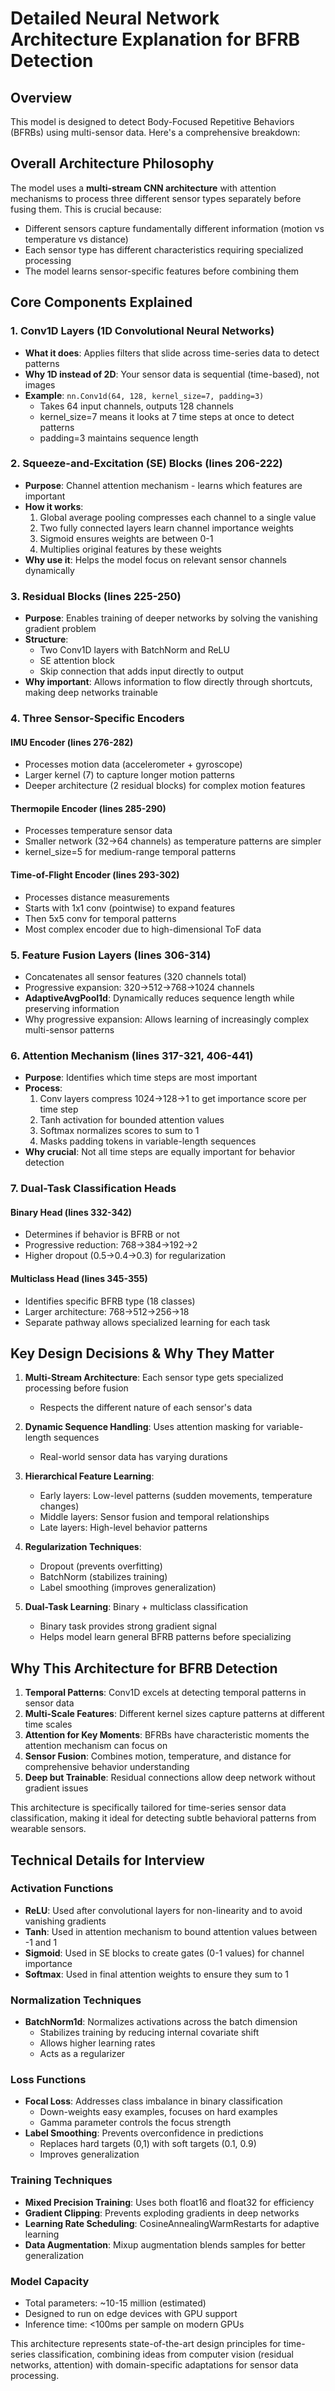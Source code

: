 # Detailed Neural Network Architecture Explanation for BFRB Detection

## Overview
This model is designed to detect Body-Focused Repetitive Behaviors (BFRBs) using multi-sensor data. Here's a comprehensive breakdown:

## Overall Architecture Philosophy
The model uses a **multi-stream CNN architecture** with attention mechanisms to process three different sensor types separately before fusing them. This is crucial because:
- Different sensors capture fundamentally different information (motion vs temperature vs distance)
- Each sensor type has different characteristics requiring specialized processing
- The model learns sensor-specific features before combining them

## Core Components Explained

### 1. Conv1D Layers (1D Convolutional Neural Networks)
- **What it does**: Applies filters that slide across time-series data to detect patterns
- **Why 1D instead of 2D**: Your sensor data is sequential (time-based), not images
- **Example**: `nn.Conv1d(64, 128, kernel_size=7, padding=3)`
  - Takes 64 input channels, outputs 128 channels
  - kernel_size=7 means it looks at 7 time steps at once to detect patterns
  - padding=3 maintains sequence length

### 2. Squeeze-and-Excitation (SE) Blocks (lines 206-222)
- **Purpose**: Channel attention mechanism - learns which features are important
- **How it works**:
  1. Global average pooling compresses each channel to a single value
  2. Two fully connected layers learn channel importance weights
  3. Sigmoid ensures weights are between 0-1
  4. Multiplies original features by these weights
- **Why use it**: Helps the model focus on relevant sensor channels dynamically

### 3. Residual Blocks (lines 225-250)
- **Purpose**: Enables training of deeper networks by solving the vanishing gradient problem
- **Structure**:
  - Two Conv1D layers with BatchNorm and ReLU
  - SE attention block
  - Skip connection that adds input directly to output
- **Why important**: Allows information to flow directly through shortcuts, making deep networks trainable

### 4. Three Sensor-Specific Encoders

#### IMU Encoder (lines 276-282)
- Processes motion data (accelerometer + gyroscope)
- Larger kernel (7) to capture longer motion patterns
- Deeper architecture (2 residual blocks) for complex motion features

#### Thermopile Encoder (lines 285-290)
- Processes temperature sensor data
- Smaller network (32→64 channels) as temperature patterns are simpler
- kernel_size=5 for medium-range temporal patterns

#### Time-of-Flight Encoder (lines 293-302)
- Processes distance measurements
- Starts with 1x1 conv (pointwise) to expand features
- Then 5x5 conv for temporal patterns
- Most complex encoder due to high-dimensional ToF data

### 5. Feature Fusion Layers (lines 306-314)
- Concatenates all sensor features (320 channels total)
- Progressive expansion: 320→512→768→1024 channels
- **AdaptiveAvgPool1d**: Dynamically reduces sequence length while preserving information
- Why progressive expansion: Allows learning of increasingly complex multi-sensor patterns

### 6. Attention Mechanism (lines 317-321, 406-441)
- **Purpose**: Identifies which time steps are most important
- **Process**:
  1. Conv layers compress 1024→128→1 to get importance score per time step
  2. Tanh activation for bounded attention values
  3. Softmax normalizes scores to sum to 1
  4. Masks padding tokens in variable-length sequences
- **Why crucial**: Not all time steps are equally important for behavior detection

### 7. Dual-Task Classification Heads

#### Binary Head (lines 332-342)
- Determines if behavior is BFRB or not
- Progressive reduction: 768→384→192→2
- Higher dropout (0.5→0.4→0.3) for regularization

#### Multiclass Head (lines 345-355)
- Identifies specific BFRB type (18 classes)
- Larger architecture: 768→512→256→18
- Separate pathway allows specialized learning for each task

## Key Design Decisions & Why They Matter

1. **Multi-Stream Architecture**: Each sensor type gets specialized processing before fusion
   - Respects the different nature of each sensor's data

2. **Dynamic Sequence Handling**: Uses attention masking for variable-length sequences
   - Real-world sensor data has varying durations

3. **Hierarchical Feature Learning**: 
   - Early layers: Low-level patterns (sudden movements, temperature changes)
   - Middle layers: Sensor fusion and temporal relationships
   - Late layers: High-level behavior patterns

4. **Regularization Techniques**:
   - Dropout (prevents overfitting)
   - BatchNorm (stabilizes training)
   - Label smoothing (improves generalization)

5. **Dual-Task Learning**: Binary + multiclass classification
   - Binary task provides strong gradient signal
   - Helps model learn general BFRB patterns before specializing

## Why This Architecture for BFRB Detection

1. **Temporal Patterns**: Conv1D excels at detecting temporal patterns in sensor data
2. **Multi-Scale Features**: Different kernel sizes capture patterns at different time scales
3. **Attention for Key Moments**: BFRBs have characteristic moments the attention mechanism can focus on
4. **Sensor Fusion**: Combines motion, temperature, and distance for comprehensive behavior understanding
5. **Deep but Trainable**: Residual connections allow deep network without gradient issues

This architecture is specifically tailored for time-series sensor data classification, making it ideal for detecting subtle behavioral patterns from wearable sensors.

## Technical Details for Interview

### Activation Functions
- **ReLU**: Used after convolutional layers for non-linearity and to avoid vanishing gradients
- **Tanh**: Used in attention mechanism to bound attention values between -1 and 1
- **Sigmoid**: Used in SE blocks to create gates (0-1 values) for channel importance
- **Softmax**: Used in final attention weights to ensure they sum to 1

### Normalization Techniques
- **BatchNorm1d**: Normalizes activations across the batch dimension
  - Stabilizes training by reducing internal covariate shift
  - Allows higher learning rates
  - Acts as a regularizer

### Loss Functions
- **Focal Loss**: Addresses class imbalance in binary classification
  - Down-weights easy examples, focuses on hard examples
  - Gamma parameter controls the focus strength
- **Label Smoothing**: Prevents overconfidence in predictions
  - Replaces hard targets (0,1) with soft targets (0.1, 0.9)
  - Improves generalization

### Training Techniques
- **Mixed Precision Training**: Uses both float16 and float32 for efficiency
- **Gradient Clipping**: Prevents exploding gradients in deep networks
- **Learning Rate Scheduling**: CosineAnnealingWarmRestarts for adaptive learning
- **Data Augmentation**: Mixup augmentation blends samples for better generalization

### Model Capacity
- Total parameters: ~10-15 million (estimated)
- Designed to run on edge devices with GPU support
- Inference time: <100ms per sample on modern GPUs

This architecture represents state-of-the-art design principles for time-series classification, combining ideas from computer vision (residual networks, attention) with domain-specific adaptations for sensor data processing.